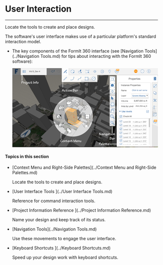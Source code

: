 # User Interaction

----

Locate the tools to create and place designs.
 

The software's user interface makes use of a particular platform's standard interaction model.

* The key components of the FormIt 360 interface (see [Navigation Tools](../Navigation Tools.md) for tips about interacting with the FormIt 360 software): 
    
    ![](Images/GUID-8E20A1F0-773E-4AAC-A31E-B37BF8314086-low.png)

  

#### Topics in this section

* [Context Menu and Right-Side Palettes](../Context Menu and Right-Side Palettes.md)
    
    Locate the tools to create and place designs.
* [User Interface Tools ](../User Interface Tools.md)
    
    Reference for command interaction tools.
* [Project Information Reference ](../Project Information Reference.md)
    
    Name your design and keep track of its status.
* [Navigation Tools](../Navigation Tools.md)
    
    Use these movements to engage the user interface.
* [Keyboard Shortcuts ](../Keyboard Shortcuts.md)
    
    Speed up your design work with keyboard shortcuts.

